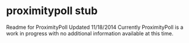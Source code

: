 proximitypoll
stub
=============


Readme for ProximityPoll Updated 11/18/2014 Currently ProximityPoll is a work in progress with no additional information available at this time.